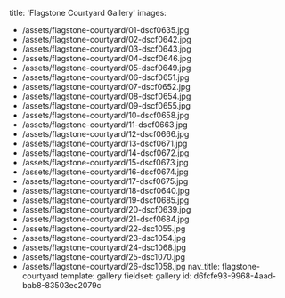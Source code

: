 title: 'Flagstone Courtyard Gallery'
images:
  - /assets/flagstone-courtyard/01-dscf0635.jpg
  - /assets/flagstone-courtyard/02-dscf0642.jpg
  - /assets/flagstone-courtyard/03-dscf0643.jpg
  - /assets/flagstone-courtyard/04-dscf0646.jpg
  - /assets/flagstone-courtyard/05-dscf0649.jpg
  - /assets/flagstone-courtyard/06-dscf0651.jpg
  - /assets/flagstone-courtyard/07-dscf0652.jpg
  - /assets/flagstone-courtyard/08-dscf0654.jpg
  - /assets/flagstone-courtyard/09-dscf0655.jpg
  - /assets/flagstone-courtyard/10-dscf0658.jpg
  - /assets/flagstone-courtyard/11-dscf0663.jpg
  - /assets/flagstone-courtyard/12-dscf0666.jpg
  - /assets/flagstone-courtyard/13-dscf0671.jpg
  - /assets/flagstone-courtyard/14-dscf0672.jpg
  - /assets/flagstone-courtyard/15-dscf0673.jpg
  - /assets/flagstone-courtyard/16-dscf0674.jpg
  - /assets/flagstone-courtyard/17-dscf0675.jpg
  - /assets/flagstone-courtyard/18-dscf0640.jpg
  - /assets/flagstone-courtyard/19-dscf0685.jpg
  - /assets/flagstone-courtyard/20-dscf0639.jpg
  - /assets/flagstone-courtyard/21-dscf0684.jpg
  - /assets/flagstone-courtyard/22-dsc1055.jpg
  - /assets/flagstone-courtyard/23-dsc1054.jpg
  - /assets/flagstone-courtyard/24-dsc1068.jpg
  - /assets/flagstone-courtyard/25-dsc1070.jpg
  - /assets/flagstone-courtyard/26-dsc1058.jpg
nav_title: flagstone-courtyard
template: gallery
fieldset: gallery
id: d6fcfe93-9968-4aad-bab8-83503ec2079c
